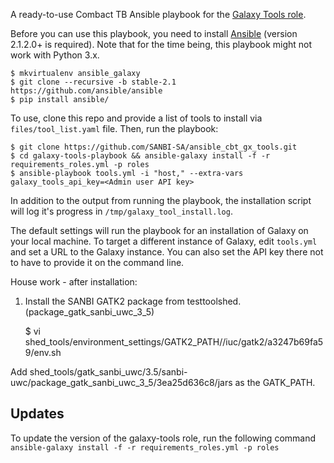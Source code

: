 A ready-to-use Combact TB Ansible playbook for the [Galaxy Tools role][gtr].

Before you can use this playbook, you need to install [Ansible][ans] (version
2.1.2.0+ is required). Note that for the time being, this playbook might not
work with Python 3.x.

    $ mkvirtualenv ansible_galaxy
    $ git clone --recursive -b stable-2.1 https://github.com/ansible/ansible
    $ pip install ansible/

To use, clone this repo and provide a list of tools to install via
`files/tool_list.yaml` file. Then, run the playbook:

    $ git clone https://github.com/SANBI-SA/ansible_cbt_gx_tools.git
    $ cd galaxy-tools-playbook && ansible-galaxy install -f -r requirements_roles.yml -p roles
    $ ansible-playbook tools.yml -i "host," --extra-vars galaxy_tools_api_key=<Admin user API key>

In addition to the output from running the playbook, the installation script
will log it's progress in `/tmp/galaxy_tool_install.log`.

The default settings will run the playbook for an installation of Galaxy on
your local machine. To target a different instance of Galaxy, edit `tools.yml`
and set a URL to the Galaxy instance. You can also set the API key there not
to have to provide it on the command line.

House work - after installation:

1) Install the SANBI GATK2 package from testtoolshed. (package_gatk_sanbi_uwc_3_5)

    $ vi shed_tools/environment_settings/GATK2_PATH//iuc/gatk2/a3247b69fa59/env.sh
    
Add shed_tools/gatk_sanbi_uwc/3.5/sanbi-uwc/package_gatk_sanbi_uwc_3_5/3ea25d636c8/jars as the GATK_PATH.


Updates
-------
To update the version of the galaxy-tools role, run the following command
`ansible-galaxy install -f -r requirements_roles.yml -p roles`

[gtr]: https://github.com/galaxyproject/ansible-galaxy-tools
[ans]: http://www.ansible.com/home
